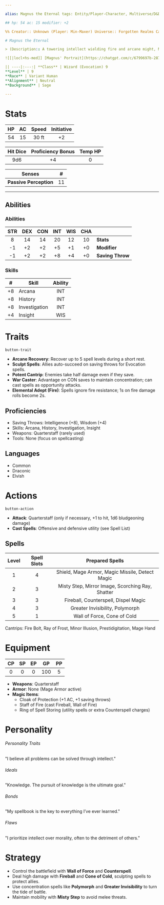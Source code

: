 ```yaml
---

alias: Magnus the Eternal tags: Entity/Player-Character, Multiverse/D&D cssclass: hcl, table, t-c, readable

## hp: 54 ac: 15 modifier: +2

%% Creator:: Unknown (Player: Min-Maxer) Universe:: Forgotten Realms Campaign:: Custom Adventure Adventure_Diary:: "Set ablaze a goblin camp with Fireball." %% **`dv= this.Creator`** `dv= this.Universe`** `dv= this.Campaign`

# Magnus the Eternal

> (Description:: A towering intellect wielding fire and arcane might, Magnus is a pragmatic wizard focused on results.)

![[|locl+hs-med]] [Magnus' Portrait](https://chatgpt.com/c/6799697b-2874-8005-917e-6753b644905c#)

|| ----|:---:| **Class** | Wizard (Evocation) 9  
**Level** | 9  
**Race** | Variant Human  
**Alignment** | Neutral  
**Background** | Sage

---
```


# Stats

|HP|AC|Speed|Initiative|
|:-:|:-:|:-:|:-:|
|54|15|30 ft|+2|

|Hit Dice|Proficiency Bonus|Temp HP|
|:-:|:-:|:-:|
|9d6|+4|0|

|Senses|#|
|---|---|
|**Passive Perception**|11|

---

## Abilities

### Abilities

|STR|DEX|CON|INT|WIS|CHA||
|:-:|:-:|:-:|:-:|:-:|:-:|---|
|8|14|14|20|12|10|**Stats**|
|-1|+2|+2|+5|+1|+0|**Modifier**|
|-1|+2|+2|+8|+4|+0|**Saving Throw**|

### Skills

|#|Skill|Ability|
|:-:|---|:-:|
|+8|Arcana|INT|
|+8|History|INT|
|+8|Investigation|INT|
|+4|Insight|WIS|

# Traits

`button-trait`

- **Arcane Recovery**: Recover up to 5 spell levels during a short rest.
- **Sculpt Spells**: Allies auto-succeed on saving throws for Evocation spells.
- **Potent Cantrip**: Enemies take half damage even if they save.
- **War Caster**: Advantage on CON saves to maintain concentration; can cast spells as opportunity attacks.
- **Elemental Adept (Fire)**: Spells ignore fire resistance; 1s on fire damage rolls become 2s.

## Proficiencies

- Saving Throws: Intelligence (+8), Wisdom (+4)
- Skills: Arcana, History, Investigation, Insight
- Weapons: Quarterstaff (rarely used)
- Tools: None (focus on spellcasting)

## Languages

- Common
- Draconic
- Elvish

# Actions

`button-action`

- **Attack**: Quarterstaff (only if necessary, +1 to hit, 1d6 bludgeoning damage)
- **Cast Spells**: Offensive and defensive utility (see Spell List)

## Spells

|Level|Spell Slots|Prepared Spells|
|:-:|:-:|:-:|
|1|4|Shield, Mage Armor, Magic Missile, Detect Magic|
|2|3|Misty Step, Mirror Image, Scorching Ray, Shatter|
|3|3|Fireball, Counterspell, Dispel Magic|
|4|3|Greater Invisibility, Polymorph|
|5|1|Wall of Force, Cone of Cold|

Cantrips: Fire Bolt, Ray of Frost, Minor Illusion, Prestidigitation, Mage Hand

# Equipment

|CP|SP|EP|GP|PP|
|:-:|:-:|:-:|:-:|:-:|
|0|0|0|100|5|

- **Weapons**: Quarterstaff
- **Armor**: None (Mage Armor active)
- **Magic Items**:
    - Cloak of Protection (+1 AC, +1 saving throws)
    - Staff of Fire (cast Fireball, Wall of Fire)
    - Ring of Spell Storing (utility spells or extra Counterspell charges)

# Personality

###### Personality Traits

"I believe all problems can be solved through intellect."

###### Ideals

"Knowledge. The pursuit of knowledge is the ultimate goal."

###### Bonds

"My spellbook is the key to everything I’ve ever learned."

###### Flaws

"I prioritize intellect over morality, often to the detriment of others."

# Strategy

- Control the battlefield with **Wall of Force** and **Counterspell**.
- Deal high damage with **Fireball** and **Cone of Cold**, sculpting spells to protect allies.
- Use concentration spells like **Polymorph** and **Greater Invisibility** to turn the tide of battle.
- Maintain mobility with **Misty Step** to avoid melee threats.